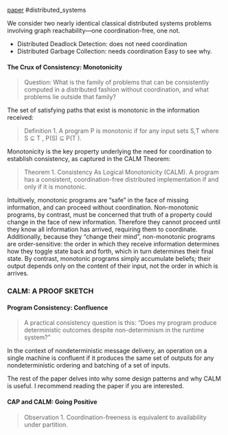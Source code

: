 [paper](https://arxiv.org/abs/1901.01930#:~:text=CALM%20is%20an%20acronym%20for,be%20expressed%20in%20monotonic%20logic.) #distributed_systems 

We consider two nearly identical classical distributed systems problems involving graph reachability—one coordination-free, one not.
* Distributed Deadlock Detection: does not need coordination
* Distributed Garbage Collection: needs coordination
Easy to see why.

#### The Crux of Consistency: Monotonicity
> Question: What is the family of problems that can be consistently computed in a distributed fashion without coordination, and what problems lie outside that family?

The set of satisfying paths that exist is monotonic in the information received:
> Definition 1. A program P is monotonic if for any input sets S,T where S ⊆ T , P(S) ⊆ P(T ).

Monotonicity is the key property underlying the need for coordination to establish consistency, as captured in the CALM Theorem: 
>Theorem 1. Consistency As Logical Monotonicity (CALM). A program has a consistent, coordination-free distributed implementation if and only if it is monotonic.

Intuitively, monotonic programs are “safe” in the face of missing information, and can proceed without coordination. Non-monotonic programs, by contrast, must be concerned that truth of a property could change in the face of new information. Therefore they cannot proceed until they know all information has arrived, requiring them to coordinate. 
Additionally, because they “change their mind”, non-monotonic programs are order-sensitive: the order in which they receive information determines how they toggle state back and forth, which in turn determines their final state. By contrast, monotonic programs simply accumulate beliefs; their output depends only on the content of their input, not the order in which is arrives.

### CALM: A PROOF SKETCH
#### Program Consistency: Confluence
> A practical consistency question is this: “Does my program produce deterministic outcomes despite non-determinism in the runtime system?”

In the context of nondeterministic message delivery, an operation on a single machine is confluent if it produces the same set of outputs for any nondeterministic ordering and batching of a set of inputs.

The rest of the paper delves into why some design patterns and why CALM is useful. I recommend reading the paper if you are interested.

#### CAP and CALM: Going Positive
> Observation 1. Coordination-freeness is equivalent to availability under partition.

